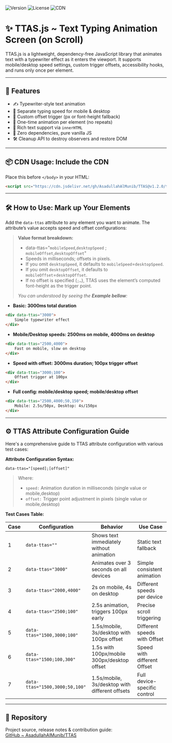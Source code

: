 ![Version](https://img.shields.io/badge/version-1.2.0-blue)
![License](https://img.shields.io/badge/license-MIT-green)
![CDN](https://img.shields.io/badge/CDN-jsDelivr-orange)

# ✨ TTAS.js ~ Text Typing Animation Screen (on Scroll)

TTAS.js is a lightweight, dependency-free JavaScript library that animates text with a typewriter effect as it enters the viewport. It supports mobile/desktop speed settings, custom trigger offsets, accessibility hooks, and runs only once per element.

---

## 🚀 Features

- ✍️ Typewriter-style text animation  
- 📱 Separate typing speed for mobile & desktop  
- 🎯 Custom offset trigger (px or font-height fallback)  
- 🔁 One-time animation per element (no repeats)  
- 🧠 Rich text support via `innerHTML`  
- 🧩 Zero dependencies, pure vanilla JS  
- 🛠️ Cleanup API to destroy observers and restore DOM  

---


## 📦 CDN Usage: Include the CDN

Place this before `</body>` in your HTML:

```html
<script src="https://cdn.jsdelivr.net/gh/AsadullahAlMunib/TTAS@v1.2.0/ttas.js"></script>
```
---

## 🛠️ How to Use: Mark up Your Elements

Add the `data-ttas` attribute to any element you want to animate. The attribute’s value accepts speed and offset configurations:

> **Value format breakdown:**
> 
>- data-ttas="`mobileSpeed`,`desktopSpeed` ; `mobileOffset`,`desktopOffset`" 
>- Speeds in milliseconds; offsets in pixels.  
>- If you omit `desktopSpeed`, it defaults to `mobileSpeed`=`desktopSpeed`.  
>- If you omit `desktopOffset`, it defaults to `mobileOffset`=`desktopOffset`.  
>- If no offset is specified (`;…`), TTAS uses the element’s computed font-height as the trigger point.
>
>  *You can understood by seeing the **Example bellow**:*



- **Basic: 3000ms total duration**
```html
<div data-ttas="3000">
    Simple typewriter effect
</div>
```

- **Mobile/Desktop speeds: 2500ms on mobile, 4000ms on desktop**
```html
<div data-ttas="2500,4000">
 	Fast on mobile, slow on desktop
</div>
```

- **Speed with offset: 3000ms duration; 100px trigger offset**
```html
<div data-ttas="3000;100">
	Offset trigger at 100px
</div>
```

- **Full config: mobile/desktop speed; mobile/desktop offset**
```html
<div data-ttas="2500,4000;50,150">
	Mobile: 2.5s/50px, Desktop: 4s/150px
</div>
```

---

## ⚙️ TTAS Attribute Configuration Guide

Here's a comprehensive guide to TTAS attribute configuration with various test cases:

**Attribute Configuration Syntax:**

```
data-ttas="[speed];[offset]"
```

> Where:
>- `speed:` Animation duration in milliseconds (single value or mobile,desktop)
>- `offset:` Trigger point adjustment in pixels (single value or mobile,desktop)


**Test Cases Table:**

| Case | Configuration | Behavior | Use Case |
|------|---------------|----------|----------|
| 1 | `data-ttas=""` | Shows text immediately without animation | Static text fallback |
| 2 | `data-ttas="3000"` | Animates over 3 seconds on all devices | Simple consistent animation |
| 3 | `data-ttas="2000,4000"` | 2s on mobile, 4s on desktop | Different speeds per device |
| 4 | `data-ttas="2500;100"` | 2.5s animation, triggers 100px early | Precise scroll triggering |
| 5 | `data-ttas="1500,3000;100"` | 1.5s/mobile, 3s/desktop with 100px offset | Different speeds with Offset |
| 6 | `data-ttas="1500;100,300"` | 1.5s with 100px/mobile 300px/desktop offset | Speed with different Offset |
| 7 | `data-ttas="1500,3000;50,100"` | 1.5s/mobile, 3s/desktop with different offsets | Full device-specific control |

---

## 🔗 Repository

Project source, release notes & contribution guide:  
[GitHub ~ AsadullahAlMunib/TTAS](https://github.com/AsadullahAlMunib/TTAS)
